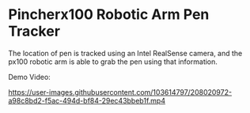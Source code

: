 # Pincherx100 Robotic Arm Pen Tracker 

The location of pen is tracked using an Intel RealSense camera, and the px100 robotic arm is able to
grab the pen using that information. 

Demo Video:


https://user-images.githubusercontent.com/103614797/208020972-a98c8bd2-f5ac-494d-bf84-29ec43bbeb1f.mp4

